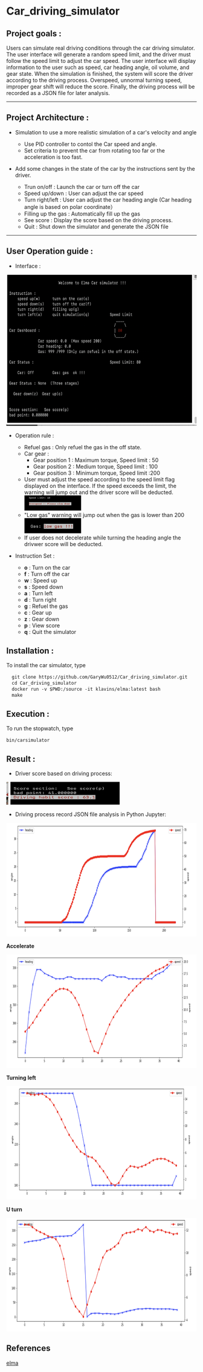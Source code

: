 # Car_driving_simulator

## Project goals :


Users can simulate real driving conditions through the car driving simulator. The user interface will generate a random speed limit, and the driver must follow the speed limit to adjust the car speed.
The user interface will display information to the user such as speed, car heading angle, oil volume, and gear state.
When the simulation is finished, the system will score the driver according to the driving process.
Overspeed, unnormal turning speed, improper gear shift will reduce the score.
Finally, the driving process will be recorded as a JSON file for later analysis.

------

## Project Architecture :

- Simulation to use a more realistic simulation of a car's velocity and angle
    * Use PID controller to contol the Car speed and angle.
    * Set criteria to prevent the car from rotating too far or the acceleration is too fast.

- Add some changes in the state of the car by the instructions sent by the driver.
    * Trun on/off : Launch the car or turn off the car
    * Speed up/down : User can adjust the car speed 
    * Turn right/left : User can adjust the car heading angle (Car heading angle is based on polar coordinate）
    * Filling up the gas : Automatically fill up the gas
    * See score : Display the score based on the driving process.
    * Quit : Shut down the simulator and generate the JSON file 

------

## User Operation guide :

- Interface :

<img src="images/interface.png" height="400" width="600">


- Operation rule :

    * Refuel gas : Only refuel the gas in the off state.
    * Car gear : 
        - Gear position 1 : Maximum torque, Speed limit : 50
        - Gear position 2 : Medium torque, Speed limit : 100
        - Gear position 3 : Minimum torque, Speed limit :200
    * User must adjust the speed according to the speed limit flag displayed on the interface. If the speed exceeds the limit, the warning will jump out and the driver score will be deducted.
         <img src="images/overspeed.png" height="40" width="150">
    * "Low gas" warning will jump out when the gas is lower than 200
         <img src="images/lowgas.png" height="40" width="150">
    * If user does not decelerate while turning the heading angle the drivwer score will be deducted.

- Instruction Set :
    - **o** : Turn on the car
    - **f** : Turn off the car
    - **w** : Speed up
    - **s** : Speed down
    - **a** : Turn left
    - **d** : Turn right
    - **g** : Refuel the gas
    - **c** : Gear up
    - **z** : Gear down
    - **p** : View score
    - **q** : Quit the simulator
    
## Installation :

To install the car simulator, type
 ```
   git clone https://github.com/GaryWu0512/Car_driving_simulator.git
   cd Car_driving_simulator
   docker run -v $PWD:/source -it klavins/elma:latest bash
   make
 ```
 
## Execution :

To run the stopwatch, type

    bin/carsimulator

## Result : 
- Driver score based on driving process:

<img src="images/score.png" height="60" width="300">

- Driving process record JSON file analysis in Python Jupyter:

<img src="images/record.png" height="300" width="600">

**Accelerate**

<img src="images/accer.png" height="300" width="600">

**Turning left**

<img src="images/turning.png" height="300" width="600">

**U turn**

<img src="images/uturn.png" height="300" width="600">


## References

[elma](https://github.com/klavinslab/elma)

